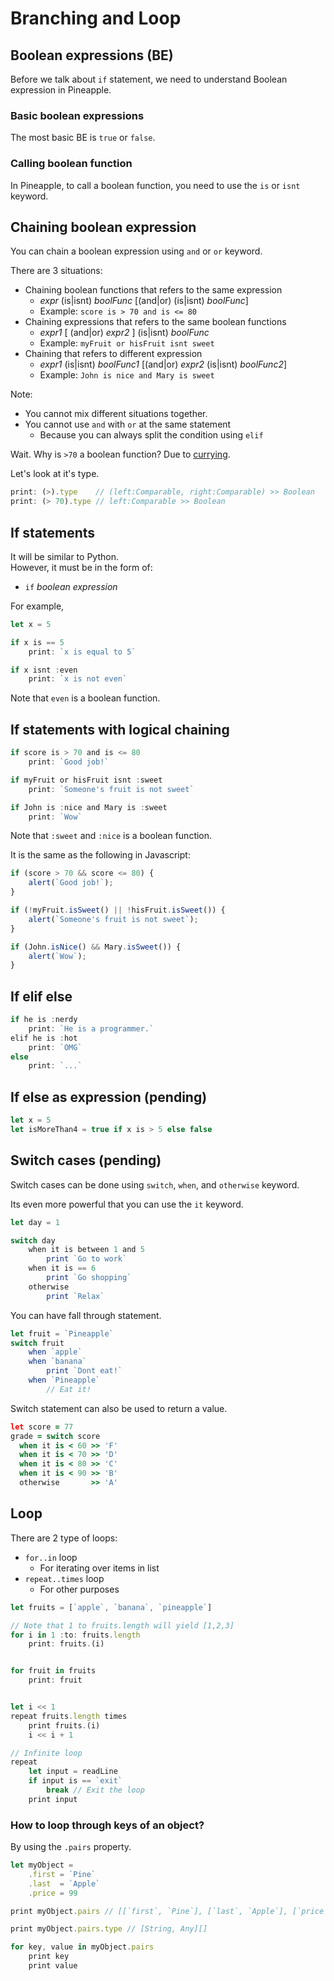 # Branching and Loop
## Boolean expressions (BE)
Before we talk about `if` statement, we need to understand Boolean expression in Pineapple.  

### Basic boolean expressions
The most basic BE is `true` or `false`.

### Calling boolean function
In Pineapple, to call a boolean function, you need to use the `is` or `isnt` keyword.

## Chaining boolean expression
You can chain a boolean expression using `and` or `or` keyword.

There are 3 situations:
- Chaining boolean functions that refers to the same expression
    - *expr* (is|isnt) *boolFunc* [(and|or) (is|isnt) *boolFunc*]
    - Example: `score is > 70 and is <= 80`
- Chaining expressions that refers to the same boolean functions
    - *expr1* [ (and|or) *expr2* ] (is|isnt) *boolFunc*
    - Example: `myFruit or hisFruit isnt sweet`
- Chaining that refers to different expression
    - *expr1* (is|isnt) *boolFunc1* [(and|or) *expr2* (is|isnt) *boolFunc2*]
    - Example: `John is nice and Mary is sweet`


Note: 
- You cannot mix different situations together.
- You cannot use `and` with `or` at the same statement
    - Because you can always split the condition using `elif`

Wait. Why is `>70` a boolean function?  Due to [currying]( https://stackoverflow.com/questions/36314/what-is-currying).

Let's look at it's type.
```js
print: (>).type    // (left:Comparable, right:Comparable) >> Boolean
print: (> 70).type // left:Comparable >> Boolean
```


    
## If statements
It will be similar to Python.  
However, it must be in the form of:
- `if` *boolean expression* 

For example,
```js
let x = 5

if x is == 5
    print: `x is equal to 5`

if x isnt :even
    print: `x is not even`
```
Note that `even` is a boolean function.

## If statements with logical chaining
```js
if score is > 70 and is <= 80
    print: `Good job!`

if myFruit or hisFruit isnt :sweet
    print: `Someone's fruit is not sweet`

if John is :nice and Mary is :sweet
    print: `Wow`
```
Note that `:sweet` and `:nice` is a boolean function.

It is the same as the following in Javascript:
```js
if (score > 70 && score <= 80) {
    alert(`Good job!`);
}

if (!myFruit.isSweet() || !hisFruit.isSweet()) {
    alert(`Someone's fruit is not sweet`);
}

if (John.isNice() && Mary.isSweet()) {
    alert(`Wow`);
}
```

## If elif else
```js
if he is :nerdy 
    print: `He is a programmer.`
elif he is :hot
    print: `OMG`
else 
    print: `...`
```

## If else as expression (pending)
```js
let x = 5
let isMoreThan4 = true if x is > 5 else false
```

## Switch cases (pending)
Switch cases can be done using `switch`, `when`, and `otherwise` keyword.  

Its even more powerful that you can use the `it` keyword.


```js
let day = 1

switch day 
    when it is between 1 and 5
        print `Go to work`
    when it is == 6
        print `Go shopping`
    otherwise
        print `Relax`
```
You can have fall through statement.
```js
let fruit = `Pineapple`
switch fruit
    when `apple` 
    when `banana`
        print `Dont eat!`
    when `Pineapple`
        // Eat it!
```

Switch statement can also be used to return a value.
```coffee
let score = 77
grade = switch score
  when it is < 60 >> 'F'
  when it is < 70 >> 'D'
  when it is < 80 >> 'C'
  when it is < 90 >> 'B'
  otherwise       >> 'A'
```


## Loop
There are 2 type of loops:
- `for..in` loop
    - For iterating over items in list
- `repeat..times` loop
    - For other purposes
```ts
let fruits = [`apple`, `banana`, `pineapple`]

// Note that 1 to fruits.length will yield [1,2,3]
for i in 1 :to: fruits.length 
    print: fruits.(i)


for fruit in fruits
    print: fruit


let i << 1
repeat fruits.length times
    print fruits.(i)
    i << i + 1

// Infinite loop
repeat
    let input = readLine
    if input is == `exit` 
        break // Exit the loop
    print input
```

### How to loop through keys of an object?
By using the `.pairs` property.
```ts
let myObject = 
    .first = `Pine`
    .last  = `Apple`
    .price = 99

print myObject.pairs // [[`first`, `Pine`], [`last`, `Apple`], [`price`, 99]]

print myObject.pairs.type // [String, Any][]

for key, value in myObject.pairs
    print key
    print value
```
